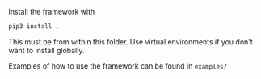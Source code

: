 Install the framework with
```sh
pip3 install .
```

This must be from within this folder. Use virtual environments if you don't want
to install globally.

Examples of how to use the framework can be found in `examples/`